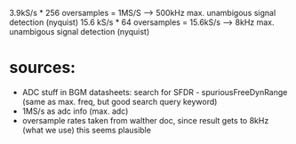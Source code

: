 
3.9kS/s * 256 oversamples = 1MS/S --> 500kHz max. unambigous signal detection (nyquist)
15.6 kS/s * 64 oversamples = 15.6kS/s --> 8kHz max. unambigous signal detection (nyquist)

# sources:
- ADC stuff in BGM datasheets: search for SFDR - spuriousFreeDynRange (same as max. freq, but good search query keyword)
- 1MS/s as adc info (max. adc)
- oversample rates taken from walther doc, since result gets to 8kHz (what we use) this seems plausible
